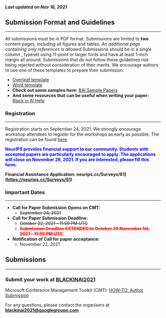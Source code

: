 ##### Last updated on Nov 16, 2021
## Submission Format and Guidelines
---

All submissions must be in PDF format. Submissions are limited to **two** content pages, including all figures and tables. _An additional page containing only references is allowed_.​ Submissions should be in a​ single column ​, typeset using ​11-point or larger fonts and have at least ​1-inch margin all around. Submissions that do not follow these guidelines risk being rejected without consideration of their merits. We encourage authors to use one of these templates to prepare their submission:

- [Overleaf template](https://www.overleaf.com/latex/templates/neurips-2020/mnshsmqkjsqz)
- [Word template](https://drive.google.com/file/d/1NR0ac0u0BiE4xqnZpkShPF4zLSa3ASqw/view)
- **Check out some samples here:** [BAI Sample Papers](https://github.com/blackinai/bai-sample-papers)
- **And some resources that can be useful when writing your paper:** [Black in AI Help](https://rabeshi.github.io/blackhelp/overview.html)


### Registration
--- 
Registration starts on September 24, 2021. We strongly encourage workshop attendees to register for the workshops as early as possible. The registration can be found [here](https://neurips.cc/Register2).

<font color="blue">
    <b>
        NeurIPS provides financial support to our community. Students with accepted papers are particularly encouraged to apply. The applications will close on November 26, 2021. If you are interested, please fill this form:
    </b>
</font>

**Financial Assistance Application: neurips.cc/Surveys/61](https://neurips.cc/Surveys/61)**


### Important Dates
----
- **Call for Paper Submission Opens on CMT:**
    - ~~September 24, 2021~~
- **Call for Paper Submission Deadline:**
    - ~~October 22, 2021 - 11:59 PM UTC~~
    - <font color="red">  
        <s><b>Submission Deadline EXTENDED to <s>October 29</s> November 1st, 2021 - 11:59 PM UTC </b></s>
    </font>
- **Notification of Call for paper acceptance:**
    - November 22, 2021

## Submissions
--- 
### Submit your work at [BLACKINAI2021](https://cmt3.research.microsoft.com/BAI2021)

Microsoft Conference Management Toolkit (CMT): [HOW-TO: Author Submission](https://cmt3.research.microsoft.com/docs/help/author/author-submission-form.html#use-known-conference-url)

For any questions, please contact the organisers at **blackinai2021@googlegroups.com**
